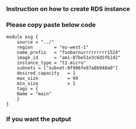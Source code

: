 ### Instruction on how to create RDS instance

### Please copy paste below code
```
module asg {
    source = "../"
    region        = "eu-west-1"
    name_prefix   = "foobarnurrrrrrrrr1524"
    image_id      = "ami-07be51e3c6d5f61d2"
    instance_type = "t2.micro"
    subnets = ["subnet-0f986fe87a8b940a0"]
    desired_capacity   = 1
    max_size           = 99
    min_size           = 1
    tags = {
    Name = "main"
    }
}

```

### If you want the putput
```


```
